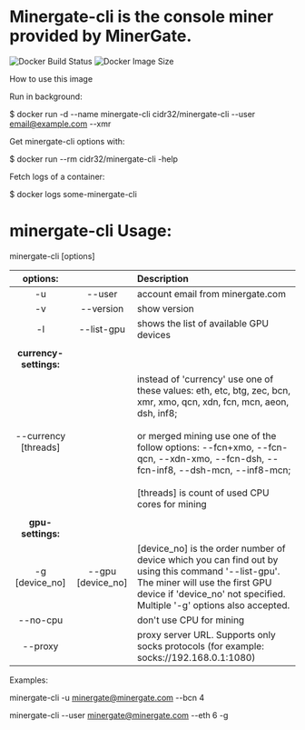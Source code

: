Minergate-cli is the console miner provided by MinerGate.
=========================================================
![Docker Build Status](https://img.shields.io/docker/build/cidr32/minergate-cli.svg)
![Docker Image Size](https://img.shields.io/microbadger/image-size/cidr32/minergate-cli.svg)

How to use this image

Run in background:

$ docker run -d --name minergate-cli cidr32/minergate-cli --user email@example.com --xmr

Get minergate-cli options with:

$ docker run --rm cidr32/minergate-cli -help

Fetch logs of a container:

$ docker logs some-minergate-cli

# minergate-cli Usage:

minergate-cli [options] <currency-settings> <gpu-settings>

|        options:        |                   | Description                                                  |
| :--------------------: | :---------------: | :----------------------------------------------------------- |
|           -u           |      --user       | account email from minergate.com                             |
|           -v           |     --version     | show version                                                 |
|           -l           |    --list-gpu     | shows the list of available GPU devices                      |
|                        |                   |                                                              |
| **currency-settings:** |                   |                                                              |
|  --currency [threads]  |                   | instead of 'currency' use one of these values: eth, etc, btg, zec, bcn, xmr, xmo, qcn, xdn, fcn, mcn, aeon, dsh, inf8;<br><br>or merged mining use one of the follow options: --fcn+xmo, --fcn-qcn, --xdn-xmo, --fcn-dsh, --fcn-inf8, --dsh-mcn, --inf8-mcn;<br><br>[threads] is count of used CPU cores for mining |
|                        |                   |                                                              |
|   **gpu-settings:**    |                   |                                                              |
|     -g [device_no]     | --gpu [device_no] | [device_no] is the order number of device which you can find out by using this command '--list-gpu'. The miner will use the first GPU device if 'device_no' not specified. Multiple '-g' options also accepted. |
|        --no-cpu        |                   | don't use CPU for mining                                     |
|        --proxy         |                   | proxy server URL. Supports only socks protocols (for example: socks://192.168.0.1:1080) |

Examples:

  minergate-cli -u minergate@minergate.com --bcn 4

  minergate-cli --user minergate@minergate.com --eth 6 -g
